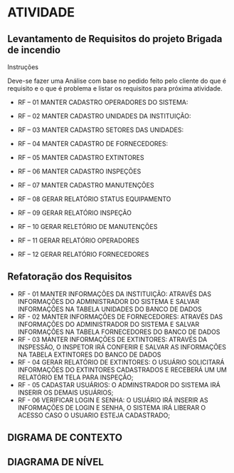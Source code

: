
# ATIVIDADE

## Levantamento de Requisitos do projeto Brigada de incendio 

Instruções

Deve-se fazer uma Análise com base no pedido feito pelo cliente do que é requisito e o que é problema e listar os requisitos para próxima atividade.

- RF – 01 MANTER CADASTRO OPERADORES DO SISTEMA:
- RF – 02 MANTER CADASTRO UNIDADES DA INSTITUIÇÃO:
- RF – 03 MANTER CADASTRO SETORES DAS UNIDADES:

- RF – 04 MANTER CADASTRO DE FORNECEDORES:

- RF – 05 MANTER CADASTRO EXTINTORES
- RF – 06 MANTER CADASTRO INSPEÇÕES
- RF – 07 MANTER CADASTRO MANUTENÇÕES

- RF – 08 GERAR RELATÓRIO STATUS EQUIPAMENTO
- RF – 09 GERAR RELATÓRIO INSPEÇÃO
- RF – 10 GERAR RELETÓRIO DE MANUTENÇÕES
- RF – 11 GERAR RELATÓRIO OPERADORES
- RF – 12 GERAR RELATÓRIO FORNECEDORES



## Refatoração dos Requisitos


- RF - 01  MANTER INFORMAÇÕES DA INSTITUIÇÃO: ATRAVÉS DAS INFORMAÇÕES DO ADMINISTRADOR DO SISTEMA E SALVAR INFORMAÇÕES NA TABELA UNIDADES DO BANCO DE DADOS
- RF - 02  MANTER INFORMAÇÕES DE FORNECEDORES: ATRAVÉS DAS INFORMAÇÕES DO ADMINISTRADOR DO SISTEMA E SALVAR INFORMAÇÕES NA TABELA FORNECEDORES DO BANCO DE DADOS
- RF - 03  MANTER INFORMAÇÕES DE EXTINTORES: ATRAVÉS DA INSPESSÃO, O INSPETOR  IRÁ CONFERIR E SALVAR AS INFORMAÇÕES NA TABELA EXTINTORES DO BANCO DE DADOS
- RF - 04  GERAR RELATÓRIO DE EXTINTORES: O USUÁRIO SOLICITARÁ INFORMAÇÕES DO EXTINTORES CADASTRADOS E RECEBERÁ UM UM RELATÓRIO EM TELA PARA INSPEÇÃO; 
- RF - 05  CADASTAR USUÁRIOS: O ADMINSTRADOR DO SISTEMA IRÁ INSERIR OS DEMAIS USUÁRIOS;  
- RF - 06  VERIFICAR LOGIN E SENHA: O USUÁRIO IRÁ INSERIR AS INFORMAÇÕES DE LOGIN E SENHA, O SISTEMA IRÁ LIBERAR O ACESSO CASO O USUARIO ESTEJA CADASTRADO;


## DIGRAMA DE CONTEXTO

## DIAGRAMA DE NÍVEL

